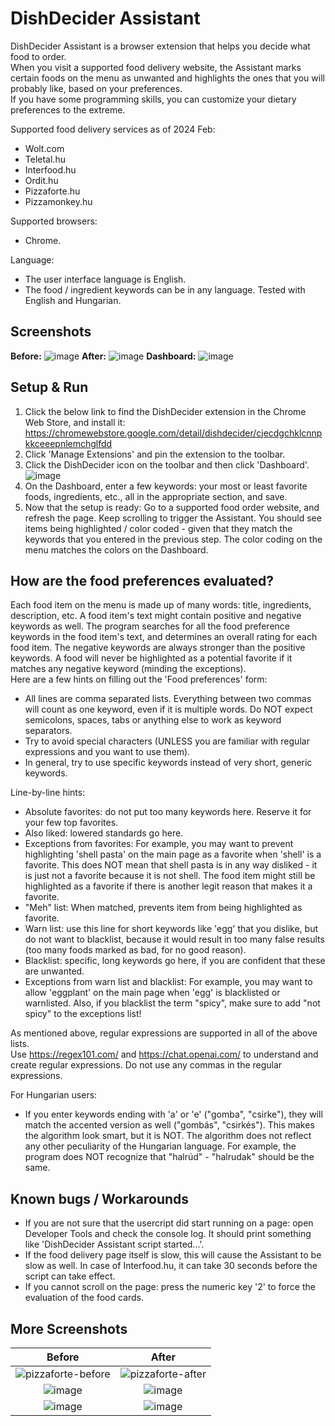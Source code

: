 # DishDecider Assistant

DishDecider Assistant is a browser extension that helps you decide what food to order.  
When you visit a supported food delivery website, the Assistant marks certain foods on the menu as unwanted and highlights the ones that you will probably like, based on your preferences.  
If you have some programming skills, you can customize your dietary preferences to the extreme.

Supported food delivery services as of 2024 Feb:
  * Wolt.com
  * Teletal.hu
  * Interfood.hu
  * Ordit.hu
  * Pizzaforte.hu
  * Pizzamonkey.hu  

Supported browsers: 
  * Chrome. 

Language:
  * The user interface language is English.
  * The food / ingredient keywords can be in any language. Tested with English and Hungarian.

## Screenshots
__Before:__
![image](https://github.com/AndreaDusza/dishdecider-assistant/assets/5956233/00debb29-51ed-4b59-bb88-ecbdfed8c772)
__After:__
![image](https://github.com/AndreaDusza/dishdecider-assistant/assets/5956233/baf5d6df-add3-4b44-9767-06dadfb65b01)
__Dashboard:__
![image](https://github.com/AndreaDusza/dishdecider-assistant/assets/5956233/a2d508f3-414f-43c2-9776-e2662a8c21b2)

## Setup & Run
1. Click the below link to find the DishDecider extension in the Chrome Web Store, and install it:   
https://chromewebstore.google.com/detail/dishdecider/cjecdgchklcnnpkkceeepnlemchglfdd
2. Click 'Manage Extensions' and pin the extension to the toolbar.
3. Click the DishDecider icon on the toolbar and then click 'Dashboard'.  
![image](https://github.com/AndreaDusza/dishdecider-assistant/assets/5956233/af9c8ba4-91b8-42f5-b663-58435127b8a7)
4. On the Dashboard, enter a few keywords: your most or least favorite foods, ingredients, etc., all in the appropriate section, and save.
5. Now that the setup is ready: Go to a supported food order website, and refresh the page. Keep scrolling to trigger the Assistant. You should see items being highlighted / color coded - given that they match the  keywords that you entered in the previous step. The color coding on the menu matches the colors on the Dashboard. 

## How are the food preferences evaluated?
Each food item on the menu is made up of many words: title, ingredients, description, etc. A food item's text might contain positive and negative keywords as well. The program searches for all the food preference keywords in the food item's text, and determines an overall rating for each food item.
The negative keywords are always stronger than the positive keywords. A food will never be highlighted as a potential favorite if it matches any negative keyword (minding the exceptions).  
Here are a few hints on filling out the 'Food preferences' form:
 * All lines are comma separated lists. Everything between two commas will count as one keyword, even if it is multiple words. Do NOT expect semicolons, spaces, tabs or anything else to work as keyword separators.
 * Try to avoid special characters (UNLESS you are familiar with regular expressions and you want to use them).
 * In general, try to use specific keywords instead of very short, generic keywords.  

Line-by-line hints:
 * Absolute favorites: do not put too many keywords here. Reserve it for your few top favorites. 
 * Also liked: lowered standards go here. 
 * Exceptions from favorites: For example, you may want to prevent highlighting 'shell pasta' on the main page as a favorite when 'shell' is a favorite. This does NOT mean that shell pasta is in any way disliked - it is just not a favorite because it is not shell. The food item might still be highlighted as a favorite if there is another legit reason that makes it a favorite.
 * "Meh" list: When matched, prevents item from being highlighted as favorite. 
 * Warn list: use this line for short keywords like 'egg' that you dislike, but do not want to blacklist, because it would result in too many false results (too many foods marked as bad, for no good reason).
 * Blacklist: specific, long keywords go here, if you are confident that these are unwanted. 
 * Exceptions from warn list and blacklist: For example, you may want to allow 'eggplant' on the main page when 'egg' is blacklisted or warnlisted. 
Also, if you blacklist the term "spicy", make sure to add "not spicy" to the exceptions list!

As mentioned above, regular expressions are supported in all of the above lists.  
Use https://regex101.com/ and https://chat.openai.com/ to understand and create regular expressions. Do not use any commas in the regular expressions.

For Hungarian users:
 * If you enter keywords ending with 'a' or 'e' ("gomba", "csirke"), they will match the accented version as well ("gombás", "csirkés"). This makes the algorithm look smart, but it is NOT. The algorithm does not reflect any other peculiarity of the Hungarian language. For example, the program does NOT recognize that "halrúd" - "halrudak" should be the same.
   
## Known bugs / Workarounds
 * If you are not sure that the usercript did start running on a page: open Developer Tools and check the console log. It should print something like 'DishDecider Assistant script started...'.
 * If the food delivery page itself is slow, this will cause the Assistant to be slow as well. In case of Interfood.hu, it can take 30 seconds before the script can take effect.
 * If you cannot scroll on the page: press the numeric key '2' to force the evaluation of the food cards.

## More Screenshots
| Before             |  After |
:-------------------------:|:-------------------------:
![pizzaforte-before](https://user-images.githubusercontent.com/5956233/235608023-ff4bd404-32d4-4b56-a6d6-89e4afabc767.PNG) | ![pizzaforte-after](https://user-images.githubusercontent.com/5956233/235608035-9d7e88dd-e450-4897-a08c-a159190b7e01.PNG)
![image](https://github.com/AndreaDusza/dishdecider-assistant/assets/5956233/4e549964-3656-4341-be0b-efb7d1f28547) | ![image](https://github.com/AndreaDusza/dishdecider-assistant/assets/5956233/22c95fa7-529d-42bc-9015-77f76eb08f93)
![image](https://github.com/AndreaDusza/dishdecider-assistant/assets/5956233/00debb29-51ed-4b59-bb88-ecbdfed8c772) | ![image](https://github.com/AndreaDusza/dishdecider-assistant/assets/5956233/baf5d6df-add3-4b44-9767-06dadfb65b01)

